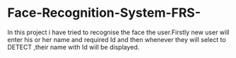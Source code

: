 # Face-Recognition-System-FRS-
In this project i have tried to recognise the face the user.Firstly new user will enter his or her name and required Id and then whenever they will select to DETECT ,their name with Id will be displayed.
